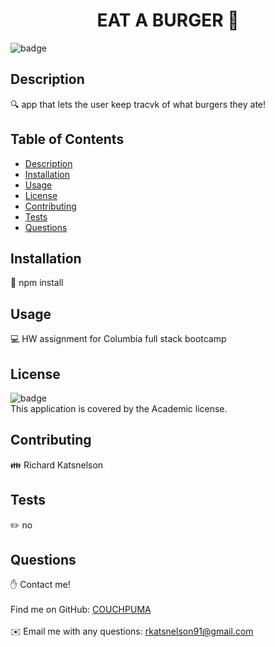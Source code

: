 
<h1 align="center">EAT A BURGER 👋</h1>
  
![badge](https://img.shields.io/badge/license-Academic-brightgreen)<br />
## Description
🔍 app that lets the user keep tracvk of what burgers they ate!
## Table of Contents
- [Description](#description)
- [Installation](#installation)
- [Usage](#usage)
- [License](#license)
- [Contributing](#contributing)
- [Tests](#tests)
- [Questions](#questions)
## Installation
💾 npm install
## Usage
💻 HW assignment for Columbia full stack bootcamp
## License
![badge](https://img.shields.io/badge/license-Academic-brightgreen)
<br />
This application is covered by the Academic license. 
## Contributing
👪 Richard Katsnelson
## Tests
✏️ no
## Questions
✋ Contact me!<br />
<br />
Find me on GitHub: [COUCHPUMA](https://github.com/COUCHPUMA)<br />
<br />
✉️ Email me with any questions: rkatsnelson91@gmail.com<br /><br />
